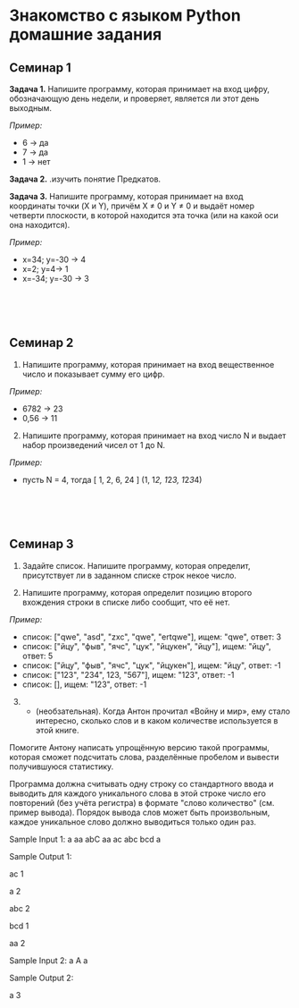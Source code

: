 # Знакомство с языком Python домашние задания

## Семинар 1

**Задача 1.** Напишите программу, которая принимает на вход цифру, обозначающую день недели, и проверяет, является ли этот день выходным.

*Пример:*

- 6 -> да
- 7 -> да
- 1 -> нет

**Задача 2.** .изучить понятие Предкатов.

**Задача 3.** Напишите программу, которая принимает на вход координаты точки (X и Y), причём X ≠ 0 и Y ≠ 0 и выдаёт номер четверти плоскости, в которой находится эта точка (или на какой оси она находится).

*Пример:*

- x=34; y=-30 -> 4
- x=2; y=4-> 1
- x=-34; y=-30 -> 3

</br>
</br>
</br>


## Семинар 2

1. Напишите программу, которая принимает на вход вещественное число и показывает сумму его цифр.

*Пример:*

- 6782 -> 23
- 0,56 -> 11

2. Напишите программу, которая принимает на вход число N и выдает набор произведений чисел от 1 до N.

*Пример:*

- пусть N = 4, тогда [ 1, 2, 6, 24 ] (1, 1*2, 1*2*3, 1*2*3*4)

</br>
</br>
</br>


## Семинар 3

1. Задайте список. Напишите программу, которая определит, присутствует ли в заданном списке строк некое число.

2. Напишите программу, которая определит позицию второго вхождения строки в списке либо сообщит, что её нет.

*Пример:*

- список: ["qwe", "asd", "zxc", "qwe", "ertqwe"], ищем: "qwe", ответ: 3
- список: ["йцу", "фыв", "ячс", "цук", "йцукен", "йцу"], ищем: "йцу", ответ: 5
- список: ["йцу", "фыв", "ячс", "цук", "йцукен"], ищем: "йцу", ответ: -1
- список: ["123", "234", 123, "567"], ищем: "123", ответ: -1
- список: [], ищем: "123", ответ: -1

3. * (необзательная). Когда Антон прочитал «Войну и мир», ему стало интересно, сколько слов и в каком количестве используется в этой книге.

Помогите Антону написать упрощённую версию такой программы, которая сможет подсчитать слова, разделённые пробелом и вывести получившуюся статистику.

Программа должна считывать одну строку со стандартного ввода и выводить для каждого уникального слова в этой строке число его повторений (без учёта регистра) в формате "слово количество" (см. пример вывода).
Порядок вывода слов может быть произвольным, каждое уникальное слово должно выводиться только один раз.

Sample Input 1: a aa abC aa ac abc bcd a

Sample Output 1:

ac 1

a 2

abc 2

bcd 1

aa 2

Sample Input 2: a A a

Sample Output 2:

a 3
